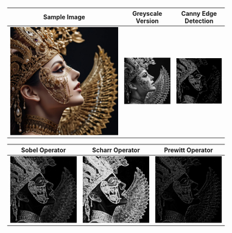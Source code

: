 | Sample Image                      | Greyscale Version                  | Canny Edge Detection               |
|-----------------------------------|------------------------------------|------------------------------------|
| ![Sample Image](https://github.com/Adrija-G/DigitalImageProcessing/blob/main/Images/sample.jpg) | ![Greyscale Version](https://github.com/Adrija-G/DigitalImageProcessing/blob/main/Images/greyscaleversion.jpeg) | ![Canny Edge Detection](https://github.com/Adrija-G/DigitalImageProcessing/blob/main/Images/CannyEdgeDetection.jpeg) |

| Sobel Operator                   | Scharr Operator                     | Prewitt Operator                   |
|------------------------------------|-----------------------------------|------------------------------------|
| ![Sobel Operator](https://github.com/Adrija-G/DigitalImageProcessing/blob/main/Images/SobelOperator.jpeg) | ![Scharr Operator](https://github.com/Adrija-G/DigitalImageProcessing/blob/main/Images/ScharrOperator.jpeg) |![Prewitt Operator](https://github.com/Adrija-G/DigitalImageProcessing/blob/main/Images/PrewittOperator.jpeg) |


